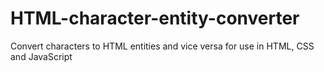 # HTML-character-entity-converter
Convert characters to HTML entities and vice versa for use in HTML, CSS and JavaScript
